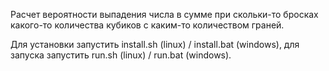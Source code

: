 Расчет вероятности выпадения числа в сумме при скольки-то бросках какого-то количества кубиков с каким-то количеством граней.

Для установки запустить install.sh (linux) / install.bat (windows), для запуска запустить run.sh (linux) / run.bat (windows).
